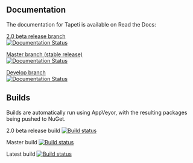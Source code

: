 ## Documentation
The documentation for Tapeti is available on Read the Docs:

[2.0 beta release branch](http://tapeti.readthedocs.io/en/release-2.0/introduction.html)<br />
[![Documentation Status](https://readthedocs.org/projects/tapeti/badge/?version=release-2.0)](http://tapeti.readthedocs.io/en/latest/introduction.html?badge=release-2.0)

[Master branch (stable release)](http://tapeti.readthedocs.io/en/stable/introduction.html)<br />
[![Documentation Status](https://readthedocs.org/projects/tapeti/badge/?version=stable)](http://tapeti.readthedocs.io/en/stable/introduction.html?badge=stable)

[Develop branch](http://tapeti.readthedocs.io/en/latest/introduction.html)<br />
[![Documentation Status](https://readthedocs.org/projects/tapeti/badge/?version=latest)](http://tapeti.readthedocs.io/en/latest/introduction.html?badge=latest)



## Builds
Builds are automatically run using AppVeyor, with the resulting packages being pushed to NuGet.

2.0 beta release build
[![Build status](https://ci.appveyor.com/api/projects/status/cyuo0vm7admy0d9x/branch/release/2.0?svg=true)](https://ci.appveyor.com/project/MvRens/tapeti/branch/release/2.0)

Master build
[![Build status](https://ci.appveyor.com/api/projects/status/cyuo0vm7admy0d9x/branch/master?svg=true)](https://ci.appveyor.com/project/MvRens/tapeti/branch/master)

Latest build
[![Build status](https://ci.appveyor.com/api/projects/status/cyuo0vm7admy0d9x?svg=true)](https://ci.appveyor.com/project/MvRens/tapeti)
